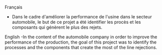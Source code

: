Français 
- Dans le cadre d'améliorer la performance de l'usine dans le secteur automobile, le but de ce projet a été identifier les procès et les composants qui génèrent le plus des rejets.

English 
-In the content of the automobile company in order to improve the performance of the production, the goal of this project was to identify the processes and the components that create the most of the line rejections.
